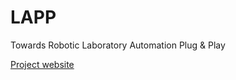 # LAPP
Towards Robotic Laboratory Automation Plug &amp; Play

[Project website](https://wlfdm.github.io/LAPP/)
